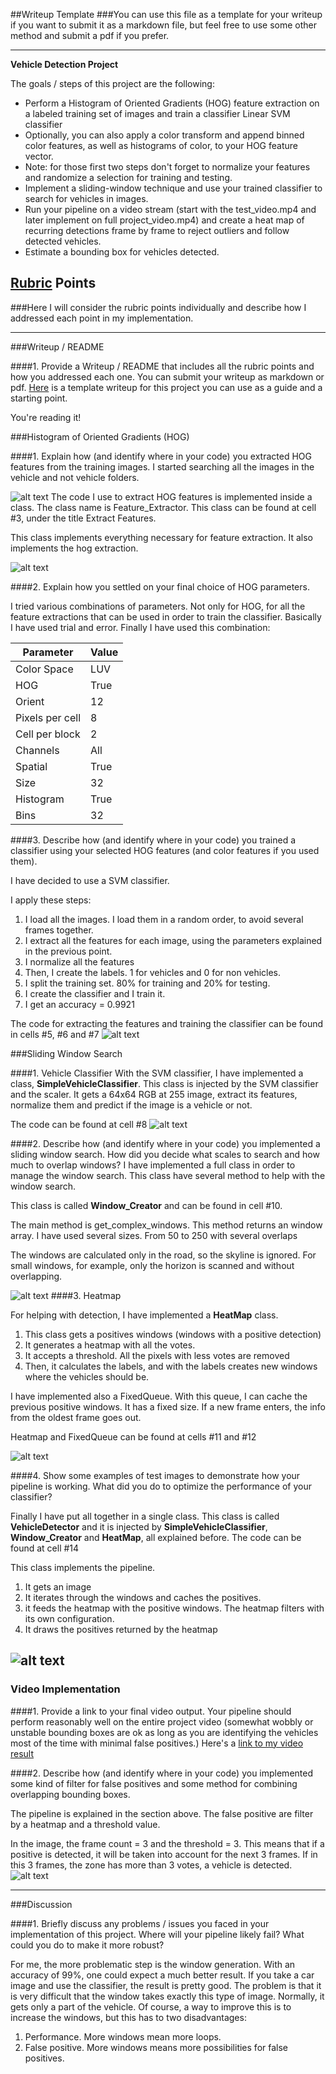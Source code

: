 ##Writeup Template
###You can use this file as a template for your writeup if you want to submit it as a markdown file, but feel free to use some other method and submit a pdf if you prefer.

---

**Vehicle Detection Project**

The goals / steps of this project are the following:

* Perform a Histogram of Oriented Gradients (HOG) feature extraction on a labeled training set of images and train a classifier Linear SVM classifier
* Optionally, you can also apply a color transform and append binned color features, as well as histograms of color, to your HOG feature vector. 
* Note: for those first two steps don't forget to normalize your features and randomize a selection for training and testing.
* Implement a sliding-window technique and use your trained classifier to search for vehicles in images.
* Run your pipeline on a video stream (start with the test_video.mp4 and later implement on full project_video.mp4) and create a heat map of recurring detections frame by frame to reject outliers and follow detected vehicles.
* Estimate a bounding box for vehicles detected.

[//]: # (Image References)
[car-notcar]: ./output_images/car-notcar.png
[car-notcar-hog]: ./output_images/car-notcar-hog.png
[features]: ./output_images/features.png
[windows]: ./output_images/image_with_windows.png
[classifier]: ./output_images/vehicle-classifier.png
[detection]: ./output_images/vehicle-detection.png
[heatmap]: ./output_images/heatmap.png
[pipeline]: ./output_images/detection-pipeline.png

## [Rubric](https://review.udacity.com/#!/rubrics/513/view) Points
###Here I will consider the rubric points individually and describe how I addressed each point in my implementation.  

---
###Writeup / README

####1. Provide a Writeup / README that includes all the rubric points and how you addressed each one.  You can submit your writeup as markdown or pdf.  [Here](https://github.com/udacity/CarND-Vehicle-Detection/blob/master/writeup_template.md) is a template writeup for this project you can use as a guide and a starting point.  

You're reading it!

###Histogram of Oriented Gradients (HOG)

####1. Explain how (and identify where in your code) you extracted HOG features from the training images.
I started searching all the images in the vehicle and not vehicle folders.

![alt text][car-notcar]
The code I use to extract HOG features is implemented inside a class. The class name is Feature_Extractor. This class can be found at cell #3, under the title Extract Features.

This class implements everything necessary for feature extraction. It also implements the hog extraction.

![alt text][car-notcar-hog]

####2. Explain how you settled on your final choice of HOG parameters.

I tried various combinations of parameters. Not only for HOG, for all the feature extractions that can be used in order to train the classifier. Basically I have used trial and error.
Finally I have used this combination:

| Parameter       | Value |
|-----------------|-------|
| Color Space     | LUV   |
| HOG             | True  |
| Orient          | 12    |
| Pixels per cell | 8     |
| Cell per block  | 2     |
| Channels        | All   |
| Spatial         | True  |
| Size            | 32    |
| Histogram       | True  |
| Bins            | 32    |


####3. Describe how (and identify where in your code) you trained a classifier using your selected HOG features (and color features if you used them).

I have decided to use a SVM classifier.

I apply these steps:

1. I load all the images. I load them in a random order, to avoid several frames together.
2. I extract all the features for each image, using the parameters explained in the previous point.
3. I normalize all the features
4. Then, I create the labels. 1 for vehicles and 0 for non vehicles.
5. I split the training set. 80% for training and 20% for testing.
6. I create the classifier and I train it.
7. I get an accuracy = 0.9921



The code for extracting the features and training the classifier can be found in cells #5, #6 and #7
![alt text][features]


###Sliding Window Search

####1. Vehicle Classifier
With the SVM classifier, I have implemented a class, **SimpleVehicleClassifier**. This class is injected by the SVM classifier and the scaler. It gets a 64x64 RGB at 255 image, extract its features, normalize them and predict if the image is a vehicle or not.

The code can be found at cell #8
![alt text][classifier]

####2. Describe how (and identify where in your code) you implemented a sliding window search.  How did you decide what scales to search and how much to overlap windows?
I have implemented a full class in order to manage the window search. This class have several method to help with the window search.

This class is called **Window_Creator** and can be found in cell #10.

The main method is get_complex_windows. This method returns an window array. I have used several sizes. From 50 to 250 with several overlaps

The windows are calculated only in the road, so the skyline is ignored. For small windows, for example, only the horizon is scanned and without overlapping.

![alt text][windows]
####3. Heatmap

For helping with detection, I have implemented a **HeatMap** class. 


1. This class gets a positives windows (windows with a positive detection)
2. It generates a heatmap with all the votes.
3. It accepts a threshold. All the pixels with less votes are removed
4. Then, it calculates the labels, and with the labels creates new windows where the vehicles should be.

I have implemented also a FixedQueue. With this queue, I can cache the previous positive windows. It has a fixed size. If a new frame enters, the info from the oldest frame goes out.

Heatmap and FixedQueue can be found at cells #11 and #12

![alt text][heatmap]

####4. Show some examples of test images to demonstrate how your pipeline is working.  What did you do to optimize the performance of your classifier?

Finally I have put all together in a single class. This class is called **VehicleDetector** and it is injected by **SimpleVehicleClassifier**, **Window_Creator** and **HeatMap**, all explained before. The code can be found at cell #14

This class implements the pipeline.

1. It gets an image
2. It iterates through the windows and caches the positives.
3. it feeds the heatmap with the positive windows. The heatmap filters with its own configuration.
4. It draws the positives returned by the heatmap 


![alt text][detection]
---

### Video Implementation

####1. Provide a link to your final video output.  Your pipeline should perform reasonably well on the entire project video (somewhat wobbly or unstable bounding boxes are ok as long as you are identifying the vehicles most of the time with minimal false positives.)
Here's a [link to my video result](./out_project_video.mp4)


####2. Describe how (and identify where in your code) you implemented some kind of filter for false positives and some method for combining overlapping bounding boxes.

The pipeline is explained in the section above. The false positive are filter by a heatmap and a threshold value.

In the image, the frame count = 3 and the threshold = 3. This means that if a positive is detected, it will be taken into account for the next 3 frames. If in this 3 frames, the zone has more than 3 votes, a vehicle is detected.
![alt text][pipeline]

---

###Discussion

####1. Briefly discuss any problems / issues you faced in your implementation of this project.  Where will your pipeline likely fail?  What could you do to make it more robust?

For me, the more problematic step is the window generation. With an accuracy of 99%, one could expect a much better result. If you take a car image and use the classifier, the result is pretty good. The problem is that it is very difficult that the window takes exactly this type of image. Normally, it gets only a part of the vehicle. Of course, a way to improve this is to increase the windows, but this has to two disadvantages:

1. Performance. More windows mean more loops.
2. False positive. More windows means more possibilities for false positives.  

